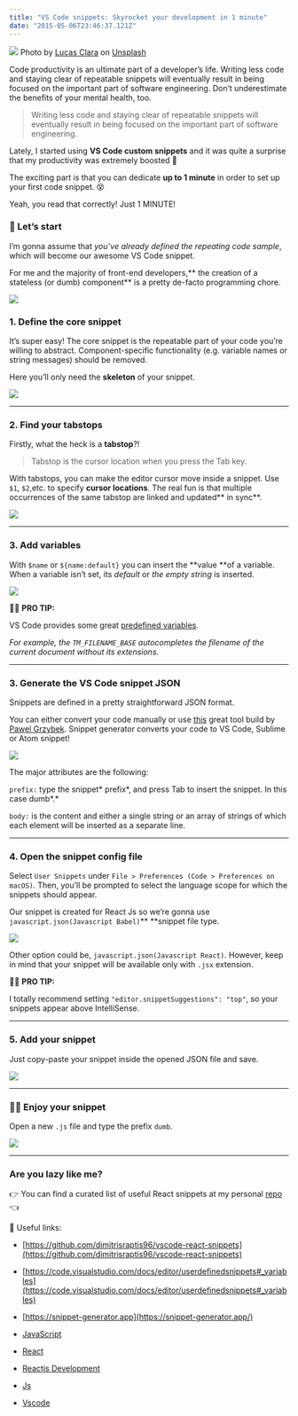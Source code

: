 ```yaml
---
title: "VS Code snippets: Skyrocket your development in 1 minute"
date: "2015-05-06T23:46:37.121Z"
---
```


![](https://cdn-images-1.medium.com/max/2560/0*agR0P0-AgvbGbK8H)
<span class="figcaption_hack">Photo by [Lucas
Clara](https://unsplash.com/@lux17?utm_source=medium&utm_medium=referral) on
[Unsplash](https://unsplash.com/?utm_source=medium&utm_medium=referral)</span>

Code productivity is an ultimate part of a developer’s life. Writing less code
and staying clear of repeatable snippets will eventually result in being focused
on the important part of software engineering. Don’t underestimate the benefits
of your mental health, too.

> Writing less code and staying clear of repeatable snippets will eventually
> result in being focused on the important part of software engineering.

Lately, I started using **VS Code custom snippets** and it was quite a surprise
that my productivity was extremely boosted 🚀

The exciting part is that you can dedicate **up to 1 minute** in order to set up
your first code snippet. 😵

<span class="figcaption_hack">Yeah, you read that correctly! Just 1 MINUTE!</span>

### 🏁 Let’s start

I’m gonna assume that *you’ve already defined the repeating code sample*, which
will become our awesome VS Code snippet.

For me and the majority of front-end developers,** the creation of a stateless
(or dumb) component** is a pretty de-facto programming chore.

![](https://cdn-images-1.medium.com/max/800/1*d1GM99zfLNnPNXDZHPKEAQ.png)

### 1. Define the core snippet

It’s super easy! The core snippet is the repeatable part of your code you’re
willing to abstract. Component-specific functionality (e.g. variable names or
string messages) should be removed.

Here you’ll only need the **skeleton** of your snippet.

![](https://cdn-images-1.medium.com/max/800/1*MJkdYwasqpxVXv9rmByi_w.png)

*****

### 2. Find your tabstops

Firstly, what the heck is a **tabstop**?!

> Tabstop is the cursor location when you press the Tab key.

With tabstops, you can make the editor cursor move inside a snippet. Use `$1`,
`$2`,etc. to specify **cursor locations**. The real fun is that multiple
occurrences of the same tabstop are linked and updated** in sync**.

![](https://cdn-images-1.medium.com/max/800/1*IDR2ffyvUv8dPcigSGrgzg.png)

*****

### 3. Add variables

With `$name` or `${name:default}` you can insert the **value **of a variable.
When a variable isn’t set, its *default* or *the empty string* is inserted.

![](https://cdn-images-1.medium.com/max/800/1*YASzpeljMX9eBMIhQa0aiA.png)

🙋‍♂ ️**PRO TIP:**

VS Code provides some great [predefined
variables](https://code.visualstudio.com/docs/editor/userdefinedsnippets#_variables).

*For example, the *`TM_FILENAME_BASE`* autocompletes the filename of the current
document without its extensions.*

*****

### 3. Generate the VS Code snippet JSON

Snippets are defined in a pretty straightforward JSON format.

You can either convert your code manually or use
[this](https://snippet-generator.app/) great tool build by [Pawel
Grzybek](https://pawelgrzybek.com/). Snippet generator converts your code to VS
Code, Sublime or Atom snippet!

![](https://cdn-images-1.medium.com/max/800/1*fJW497tJ3zZoZ55YX8dSyw.png)

The major attributes are the following:

`prefix:` type the snippet* prefix*, and press Tab to insert the snippet. In
this case dumb*.*

`body:` is the content and either a single string or an array of strings of
which each element will be inserted as a separate line.

*****

### 4. Open the snippet config file

Select `User Snippets` under `File > Preferences (Code > Preferences on macOS)`.
Then, you’ll be prompted to select the language scope for which the snippets
should appear.

Our snippet is created for React Js so we’re gonna use
`javascript.json(Javascript Babel)`** **snippet file type.

![](https://cdn-images-1.medium.com/max/800/1*7d3IwcHzHLmplteHZS0UqA.gif)

Other option could be, `javascript.json(Javascript React)`. However, keep in
mind that your snippet will be available only with `.jsx` extension.

🙋‍♂ ️**PRO TIP:**

I totally recommend setting `"editor.snippetSuggestions": "top"`, so your
snippets appear above IntelliSense.

*****

### 5. Add your snippet

Just copy-paste your snippet inside the opened JSON file and save.

![](https://cdn-images-1.medium.com/max/800/1*EFdDYGjYdr86HsxCwLE2sA.gif)

*****

### 🤸‍♂️ Enjoy your snippet

Open a new `.js` file and type the prefix `dumb`.

![](https://cdn-images-1.medium.com/max/800/1*Mp75tK2EiV16IwfgAgncaQ.gif)

*****

### Are you lazy like me?

👉 You can find a curated list of useful React snippets at my personal
[repo](https://github.com/dimitrisraptis96/vscode-react-snippets) 👈

🔗 Useful links:

* [https://github.com/dimitrisraptis96/vscode-react-snippets](https://github.com/dimitrisraptis96/vscode-react-snippets)
* [https://code.visualstudio.com/docs/editor/userdefinedsnippets#_variables](https://code.visualstudio.com/docs/editor/userdefinedsnippets#_variables)
* [https://snippet-generator.app](https://snippet-generator.app/)

* [JavaScript](https://medium.com/tag/javascript?source=post)
* [React](https://medium.com/tag/react?source=post)
* [Reactjs Development](https://medium.com/tag/reactjs-development?source=post)
* [Js](https://medium.com/tag/js?source=post)
* [Vscode](https://medium.com/tag/vscode?source=post)
